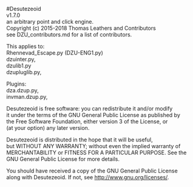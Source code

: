 #Desutezeoid     
v1.7.0       
an arbitrary point and click engine.            
Copyright (c) 2015-2018 Thomas Leathers and Contributors          
see DZU_contributors.md for a list of contributors.     
     
This applies to:      
Rhennevad_Escape.py (DZU-ENG1.py)     
dzuinter.py,     
dzulib1.py          
dzupluglib.py,     
     
Plugins:     
dza.dzup.py,     
invman.dzup.py,     
     
     
Desutezeoid is free software: you can redistribute it and/or modify          
it under the terms of the GNU General Public License as published by     
the Free Software Foundation, either version 3 of the License, or     
(at your option) any later version.     
           
Desutezeoid is distributed in the hope that it will be useful,     
but WITHOUT ANY WARRANTY; without even the implied warranty of     
MERCHANTABILITY or FITNESS FOR A PARTICULAR PURPOSE.  See the     
GNU General Public License for more details.     
            
You should have received a copy of the GNU General Public License     
along with Desutezeoid.  If not, see <http://www.gnu.org/licenses/>.     
     